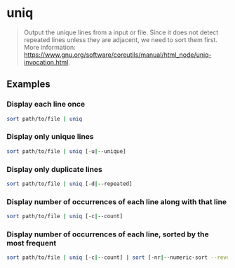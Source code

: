 # uniq

> Output the unique lines from a input or file. Since it does not detect repeated lines unless they are adjacent, we need to sort them first. More information: <https://www.gnu.org/software/coreutils/manual/html_node/uniq-invocation.html>.

## Examples

### Display each line once

```bash
sort path/to/file | uniq
```

### Display only unique lines

```bash
sort path/to/file | uniq [-u|--unique]
```

### Display only duplicate lines

```bash
sort path/to/file | uniq [-d|--repeated]
```

### Display number of occurrences of each line along with that line

```bash
sort path/to/file | uniq [-c|--count]
```

### Display number of occurrences of each line, sorted by the most frequent

```bash
sort path/to/file | uniq [-c|--count] | sort [-nr|--numeric-sort --reverse]
```
